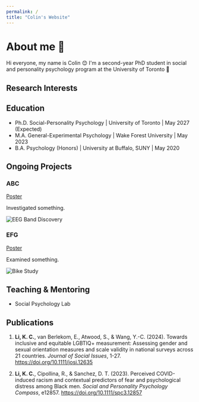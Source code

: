 ```yaml
---
permalink: /
title: "Colin's Website"
---
```


# About me 👋 
Hi everyone, my name is Colin 😊 I'm a second-year PhD student in social and personality psychology program at the University of Toronto 🍁

## Research Interests


## Education
- Ph.D. Social-Personality Psychology | University of Toronto | May 2027 (Expected)						 
- M.A. General-Experimental Psychology | Wake Forest University | May 2023			        		
- B.A. Psychology (Honors) | University at Buffalo, SUNY | May 2020


## Ongoing Projects
### ABC
[Poster](https://www.mdpi.com)

Investigated something.

![EEG Band Discovery](/assets/img/eeg_band_discovery.jpeg)

### EFG
[Poster](https://www.mdpi.com)

Examined something.

![Bike Study](/assets/img/bike_study.jpeg)

## Teaching & Mentoring
- Social Psychology Lab


## Publications
1.	**Li, K. C.**, van Berlekom, E., Atwood, S., & Wang, Y.-C. (2024). Towards inclusive and equitable LGBTIQ+ measurement: Assessing gender and sexual orientation measures and scale validity in national surveys across 21 countries. *Journal of Social Issues*, 1-27. https://doi.org/10.1111/josi.12635 

2.	**Li, K. C.**, Cipollina, R., & Sanchez, D. T. (2023). Perceived COVID-induced racism and contextual predictors of fear and psychological distress among Black men. *Social and Personality Psychology Compass*, e12857. https://doi.org/10.1111/spc3.12857

